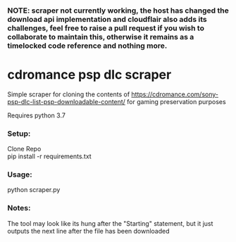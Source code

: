 ### NOTE: scraper not currently working, the host has changed the download api implementation and cloudflair also adds its challenges, feel free to raise a pull request if you wish to collaborate to maintain this, otherwise it remains as a timelocked code reference and nothing more.

# cdromance psp dlc scraper
Simple scraper for cloning the contents of https://cdromance.com/sony-psp-dlc-list-psp-downloadable-content/ for gaming preservation purposes

Requires python 3.7

### Setup:  
Clone Repo  
pip install -r requirements.txt  

### Usage:
python scraper.py

### Notes:
The tool may look like its hung after the "Starting" statement, but it just outputs the next line after the file has been downloaded
